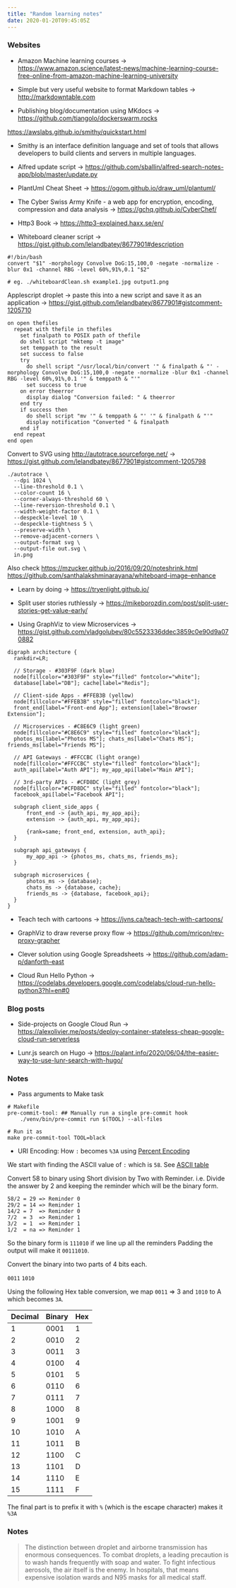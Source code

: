 ```yaml
---
title: "Random learning notes"
date: 2020-01-20T09:45:05Z
---
```


### Websites

* Amazon Machine learning courses -> https://www.amazon.science/latest-news/machine-learning-course-free-online-from-amazon-machine-learning-university

* Simple but very useful website to format Markdown tables -> http://markdowntable.com

* Publishing blog/documentation using MKdocs -> https://github.com/tiangolo/dockerswarm.rocks

https://awslabs.github.io/smithy/quickstart.html
* Smithy is an interface definition language and set of tools that allows developers to build clients and servers in multiple languages.

* Alfred update script -> https://github.com/sballin/alfred-search-notes-app/blob/master/update.py

* PlantUml Cheat Sheet -> https://ogom.github.io/draw_uml/plantuml/

* The Cyber Swiss Army Knife - a web app for encryption, encoding, compression and data analysis -> https://gchq.github.io/CyberChef/

* Http3 Book -> https://http3-explained.haxx.se/en/

* Whiteboard cleaner script -> https://gist.github.com/lelandbatey/8677901#description
```shell
#!/bin/bash
convert "$1" -morphology Convolve DoG:15,100,0 -negate -normalize -blur 0x1 -channel RBG -level 60%,91%,0.1 "$2"

# eg. ./whiteboardClean.sh example1.jpg output1.png
```
Applescript droplet -> paste this into a new script and save it as an application -> https://gist.github.com/lelandbatey/8677901#gistcomment-1205710
```applescript
on open thefiles
  repeat with thefile in thefiles
    set finalpath to POSIX path of thefile
    do shell script "mktemp -t image"
    set temppath to the result
    set success to false
    try
      do shell script "/usr/local/bin/convert '" & finalpath & "' -morphology Convolve DoG:15,100,0 -negate -normalize -blur 0x1 -channel RBG -level 60%,91%,0.1 '" & temppath & "'"
      set success to true
    on error theerror
      display dialog "Conversion failed: " & theerror
    end try
    if success then
      do shell script "mv '" & temppath & "' '" & finalpath & "'"
      display notification "Converted " & finalpath
    end if
  end repeat
end open
```

Convert to SVG using http://autotrace.sourceforge.net/ -> https://gist.github.com/lelandbatey/8677901#gistcomment-1205798
```shell
./autotrace \
  --dpi 1024 \
  --line-threshold 0.1 \
  --color-count 16 \
  --corner-always-threshold 60 \
  --line-reversion-threshold 0.1 \
  --width-weight-factor 0.1 \
  --despeckle-level 10 \
  --despeckle-tightness 5 \
  --preserve-width \
  --remove-adjacent-corners \
  --output-format svg \
  --output-file out.svg \
  in.png
```
Also check https://mzucker.github.io/2016/09/20/noteshrink.html
https://github.com/santhalakshminarayana/whiteboard-image-enhance

* Learn by doing -> https://tryenlight.github.io/

* Split user stories ruthlessly -> https://mikeborozdin.com/post/split-user-stories-get-value-early/

* Using GraphViz to view Microservices -> https://gist.github.com/vladgolubev/80c5523336ddec3859c0e90d9a070882
```graphviz
digraph architecture {
  rankdir=LR;

  // Storage - #303F9F (dark blue)
  node[fillcolor="#303F9F" style="filled" fontcolor="white"];
  database[label="DB"]; cache[label="Redis"];
  
  // Client-side Apps - #FFEB3B (yellow)
  node[fillcolor="#FFEB3B" style="filled" fontcolor="black"];
  front_end[label="Front-end App"]; extension[label="Browser Extension"];
  
  // Microservices - #C8E6C9 (light green)
  node[fillcolor="#C8E6C9" style="filled" fontcolor="black"];
  photos_ms[label="Photos MS"]; chats_ms[label="Chats MS"]; friends_ms[label="Friends MS"];
  
  // API Gateways - #FFCCBC (light orange)
  node[fillcolor="#FFCCBC" style="filled" fontcolor="black"];
  auth_api[label="Auth API"]; my_app_api[label="Main API"];
  
  // 3rd-party APIs - #CFD8DC (light grey)
  node[fillcolor="#CFD8DC" style="filled" fontcolor="black"];
  facebook_api[label="Facebook API"];
  
  subgraph client_side_apps {
      front_end -> {auth_api, my_app_api};
      extension -> {auth_api, my_app_api};
      
      {rank=same; front_end, extension, auth_api};
  }
  
  subgraph api_gateways {
      my_app_api -> {photos_ms, chats_ms, friends_ms};
  }
  
  subgraph microservices {
      photos_ms -> {database};
      chats_ms -> {database, cache};
      friends_ms -> {database, facebook_api};
  }
} 
```

* Teach tech with cartoons -> https://jvns.ca/teach-tech-with-cartoons/

* GraphViz to draw reverse proxy flow -> https://github.com/mricon/rev-proxy-grapher

* Clever solution using Google Spreadsheets -> https://github.com/adam-p/danforth-east

* Cloud Run Hello Python -> https://codelabs.developers.google.com/codelabs/cloud-run-hello-python3?hl=en#0

### Blog posts

* Side-projects on Google Cloud Run -> https://alexolivier.me/posts/deploy-container-stateless-cheap-google-cloud-run-serverless

* Lunr.js search on Hugo -> https://palant.info/2020/06/04/the-easier-way-to-use-lunr-search-with-hugo/

### Notes

* Pass arguments to Make task
```shell
# Makefile
pre-commit-tool: ## Manually run a single pre-commit hook
	./venv/bin/pre-commit run $(TOOL) --all-files
	
# Run it as
make pre-commit-tool TOOL=black
```

* URI Encoding: How `:` becomes `%3A` using [Percent Encoding](https://en.wikipedia.org/wiki/Percent-encoding)

We start with finding the ASCII value of `:` which is `58`. 
See [ASCII table](https://theasciicode.com.ar/ascii-printable-characters/colon-ascii-code-58.html)

Convert 58 to binary using Short division by Two with Reminder. 
i.e. Divide the answer by 2 and keeping the reminder which will be the binary form.

```
58/2 = 29 => Reminder 0
29/2 = 14 => Reminder 1
14/2 = 7  => Reminder 0
7/2  = 3  => Reminder 1
3/2  = 1  => Reminder 1
1/2  = na => Reminder 1
```

So the binary form is `111010` if we line up all the reminders
Padding the output will make it `00111010`.

Convert the binary into two parts of 4 bits each.

`0011` `1010`

Using the following Hex table conversion, we map `0011` => 3 and `1010` to A which becomes `3A`. 

| Decimal | Binary | Hex |
|---------|--------|-----|
| 1       | 0001   | 1   |
| 2       | 0010   | 2   |
| 3       | 0011   | 3   |
| 4       | 0100   | 4   |
| 5       | 0101   | 5   |
| 6       | 0110   | 6   |
| 7       | 0111   | 7   |
| 8       | 1000   | 8   |
| 9       | 1001   | 9   |
| 10      | 1010   | A   |
| 11      | 1011   | B   |
| 12      | 1100   | C   |
| 13      | 1101   | D   |
| 14      | 1110   | E   |
| 15      | 1111   | F   |

The final part is to prefix it with `%` (which is the escape character) makes it `%3A`

### Notes

> The distinction between droplet and airborne transmission has enormous consequences. To combat droplets, a leading precaution is to wash hands frequently with soap and water. To fight infectious aerosols, the air itself is the enemy. In hospitals, that means expensive isolation wards and N95 masks for all medical staff.
